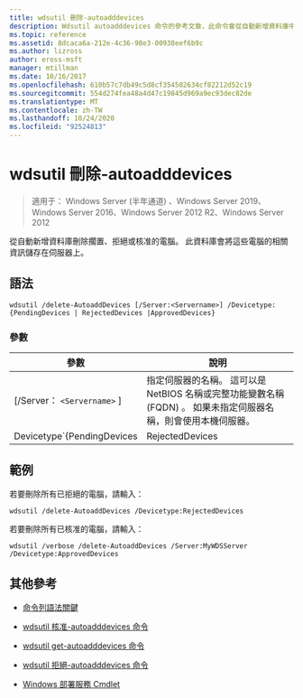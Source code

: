 ```yaml
---
title: wdsutil 刪除-autoadddevices
description: Wdsutil autoadddevices 命令的參考文章，此命令會從自動新增資料庫中刪除暫止、已拒絕或已核准的電腦。
ms.topic: reference
ms.assetid: 8dcaca6a-212e-4c36-98e3-00938eef6b9c
ms.author: lizross
author: eross-msft
manager: mtillman
ms.date: 10/16/2017
ms.openlocfilehash: 610b57c7db49c5d8cf354502634cf82212d52c19
ms.sourcegitcommit: 554d274fea48a4d47c19845d969a9ec93dec82de
ms.translationtype: MT
ms.contentlocale: zh-TW
ms.lasthandoff: 10/24/2020
ms.locfileid: "92524813"
---
```

# <a name="wdsutil-delete-autoadddevices"></a>wdsutil 刪除-autoadddevices

> 適用于： Windows Server (半年通道) 、Windows Server 2019、Windows Server 2016、Windows Server 2012 R2、Windows Server 2012

從自動新增資料庫刪除擱置、拒絕或核准的電腦。 此資料庫會將這些電腦的相關資訊儲存在伺服器上。

## <a name="syntax"></a>語法

```
wdsutil /delete-AutoaddDevices [/Server:<Servername>] /Devicetype:{PendingDevices | RejectedDevices |ApprovedDevices}
```

### <a name="parameters"></a>參數

| 參數 | 說明 |
|--|--|
| [/Server： `<Servername>` ] | 指定伺服器的名稱。 這可以是 NetBIOS 名稱或完整功能變數名稱 (FQDN) 。 如果未指定伺服器名稱，則會使用本機伺服器。 |
| Devicetype`{PendingDevices|RejectedDevices|ApprovedDevices}` | 指定要從資料庫刪除的電腦類型。 此類型可以是 **PendingDevices**，它會傳回資料庫中狀態為 [擱置]、[ **RejectedDevices**] 的所有電腦，它會傳回資料庫中狀態為 [已拒絕] 或 [ **ApprovedDevices**] 的所有電腦，其會傳回狀態為 [已核准] 的所有電腦。 |

## <a name="examples"></a>範例

若要刪除所有已拒絕的電腦，請輸入：

```
wdsutil /delete-AutoaddDevices /Devicetype:RejectedDevices
```

若要刪除所有已核准的電腦，請輸入：

```
wdsutil /verbose /delete-AutoaddDevices /Server:MyWDSServer /Devicetype:ApprovedDevices
```

## <a name="additional-references"></a>其他參考

- [命令列語法關鍵](command-line-syntax-key.md)

- [wdsutil 核准-autoadddevices 命令](wdsutil-approve-autoadddevices.md)

- [wdsutil get-autoadddevices 命令](wdsutil-get-autoadddevices.md)

- [wdsutil 拒絕-autoadddevices 命令](wdsutil-reject-autoadddevices.md)

- [Windows 部署服務 Cmdlet](/powershell/module/wds)
